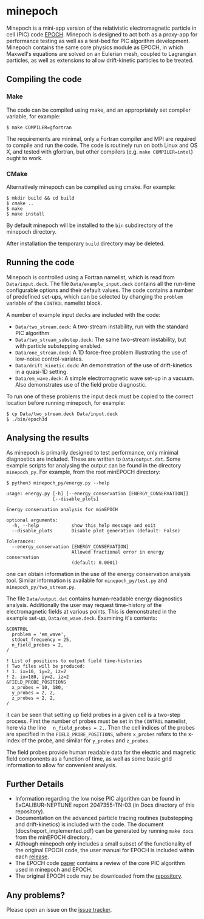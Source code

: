# minepoch

Minepoch is a mini-app version of the relativistic electromagnetic particle in cell (PIC) code
[EPOCH](https://github.com/Warwick-Plasma/epoch). Minepoch is designed to act both as a proxy-app
for performance testing as well as a test-bed for PIC algorithm development. Minepoch contains the
same core physics module as EPOCH, in which Maxwell's equations are solved on an Eulerian mesh,
coupled to Lagrangian particles, as well as extensions to allow drift-kinetic particles to be
treated.

## Compiling the code

### Make

The code can be compiled using make, and an appropriately set compiler variable, for example:

```
$ make COMPILER=gfortran
```

The requirements are minimal, only a Fortran compiler and MPI are required to compile and run
the code. The code is routinely run on both Linux and OS X, and tested with gfortran, but
other compilers (e.g. `make COMPILER=intel`) ought to work.

### CMake

Alternatively minepoch can be compiled using cmake. For example:

```
$ mkdir build && cd build
$ cmake ..
$ make
$ make install
```

By default minepoch will be installed to the `bin` subdirectory of the minepoch directory.

After installation the temporary `build` directory may be deleted.

## Running the code

Minepoch is controlled using a Fortran namelist, which is read from `Data/input.deck`. The file
`Data/example_input.deck` contains all the run-time configurable options and their default values.
The code contains a number of predefined set-ups, which can be selected by changing the `problem`
variable of the `CONTROL` namelist block.

A number of example input decks are included with the code:

 - `Data/two_stream.deck`: A two-stream instability, run with the standard PIC algorithm
 - `Data/two_stream_substep.deck`: The same two-stream instability, but with particle
    substepping enabled.
 - `Data/one_stream.deck`: A 1D force-free problem illustrating the use of low-noise control-variates.
 - `Data/drift_kinetic.deck`: An demonstration of the use of drift-kinetics in a quasi-1D setting.
 - `Data/em_wave.deck`: A simple electromagnetic wave set-up in a vacuum. Also demonstrates use
    of the field probe diagnostic.

To run one of these problems the input deck must be copied to the correct location before running
minepoch, for example:

```
$ cp Data/two_stream.deck Data/input.deck
$ ./bin/epoch3d
```

## Analysing the results

As minepoch is primarily designed to test performance, only minimal diagnostics are included. These
are written to `Data/output.dat`. Some example scripts for analysing the output can be found in
the directory `minepoch_py`. For example, from the root minEPOCH directory:

```
$ python3 minepoch_py/energy.py --help

usage: energy.py [-h] [--energy_conservation [ENERGY_CONSERVATION]]
                 [--disable_plots]

Energy conservation analysis for minEPOCH

optional arguments:
  -h, --help            show this help message and exit
  --disable_plots       Disable plot generation (default: False)

Tolerances:
  --energy_conservation [ENERGY_CONSERVATION]
                        Allowed fractional error in energy conservation
                        (default: 0.0001)
```

one can obtain information in the use of the energy conservation analysis tool. Similar information is
available for `minepoch_py/test.py` and `minepoch_py/two_stream.py`.

The file `Data/output.dat` contains human-readable energy diagnostics analysis. Additionally the user may
request time-history of the electromagnetic fields at various points. This is demonstrated in the example
set-up, `Data/em_wave.deck`. Examining it's contents:

```
&CONTROL
  problem = 'em_wave',
  stdout_frequency = 25,
  n_field_probes = 2,
/

! List of positions to output field time-histories
! Two files will be produced:
! 1. ix=10, iy=2, iz=2
! 2. ix=180, iy=2, iz=2
&FIELD_PROBE_POSITIONS
  x_probes = 10, 180,
  y_probes = 2, 2,
  z_probes = 2, 2,
/
```

it can be seen that setting up field probes in a given cell is a two-step process. First the number of probes
must be set in the `CONTROL` namelist, here via the line `  n_field_probes = 2,`. Then the cell indices of the
probes are specified in the `FIELD_PROBE_POSITIONS`, where `x_probes` refers to the x-index of the probe, and
similar for `y_probes` and `z_probes`.

The field probes provide human readable data for the electric and magnetic field components as a function
of time, as well as some basic grid information to allow for convenient analysis.

## Further Details

 - Information regarding the low noise PIC algorithm can be found in ExCALIBUR-NEPTUNE report 2047355-TN-03
   (in Docs directory of this repository).
 - Documentation on the advanced particle tracing routines (substepping and drift-kinetics) is included
   with the code. The document (docs/report_implemented.pdf) can be generated by running `make docs` from the
   minEPOCH directory..
 - Although minepoch only includes a small subset of the functionality of the original EPOCH code, the
   user manual for EPOCH is included within each [release](https://github.com/ExCALIBUR-NEPTUNE/minepoch/releases).
 - The EPOCH code [paper](http://dx.doi.org/10.1088/0741-3335/57/11/113001) contains a review of the
   core PIC algorithm used in minepoch and EPOCH.
 - The original EPOCH code may be downloaded from the [repository](https://github.com/Warwick-Plasma/epoch).

## Any problems?

Please open an issue on the [issue tracker](https://github.com/ExCALIBUR-NEPTUNE/minepoch/issues).
